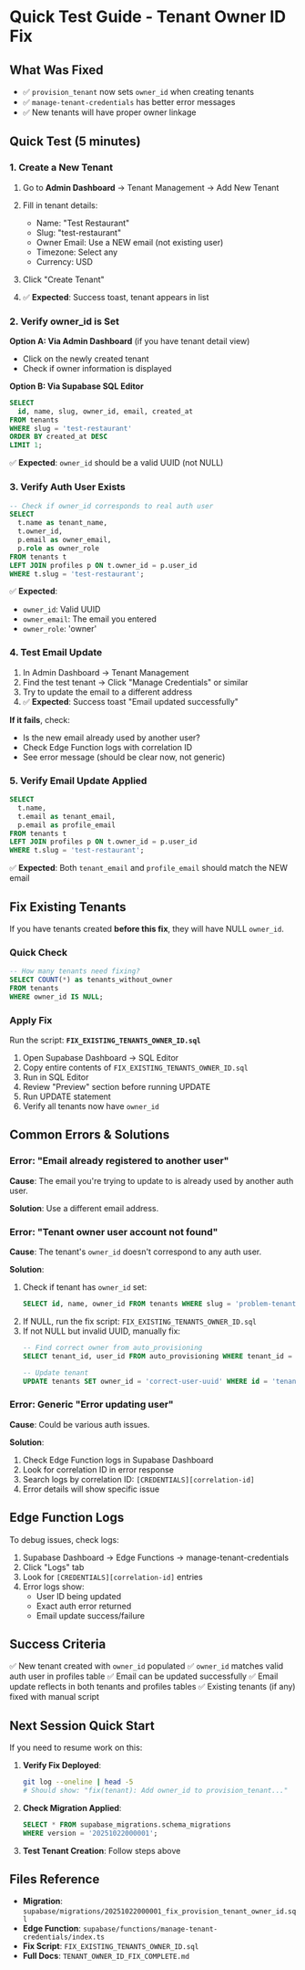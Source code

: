 # Quick Test Guide - Tenant Owner ID Fix

## What Was Fixed

- ✅ `provision_tenant` now sets `owner_id` when creating tenants
- ✅ `manage-tenant-credentials` has better error messages
- ✅ New tenants will have proper owner linkage

## Quick Test (5 minutes)

### 1. Create a New Tenant

1. Go to **Admin Dashboard** → Tenant Management → Add New Tenant
2. Fill in tenant details:
   - Name: "Test Restaurant"
   - Slug: "test-restaurant"
   - Owner Email: Use a NEW email (not existing user)
   - Timezone: Select any
   - Currency: USD

3. Click "Create Tenant"
4. ✅ **Expected**: Success toast, tenant appears in list

### 2. Verify owner_id is Set

**Option A: Via Admin Dashboard** (if you have tenant detail view)
- Click on the newly created tenant
- Check if owner information is displayed

**Option B: Via Supabase SQL Editor**
```sql
SELECT 
  id, name, slug, owner_id, email, created_at
FROM tenants 
WHERE slug = 'test-restaurant'
ORDER BY created_at DESC 
LIMIT 1;
```

✅ **Expected**: `owner_id` should be a valid UUID (not NULL)

### 3. Verify Auth User Exists

```sql
-- Check if owner_id corresponds to real auth user
SELECT 
  t.name as tenant_name,
  t.owner_id,
  p.email as owner_email,
  p.role as owner_role
FROM tenants t
LEFT JOIN profiles p ON t.owner_id = p.user_id
WHERE t.slug = 'test-restaurant';
```

✅ **Expected**: 
- `owner_id`: Valid UUID
- `owner_email`: The email you entered
- `owner_role`: 'owner'

### 4. Test Email Update

1. In Admin Dashboard → Tenant Management
2. Find the test tenant → Click "Manage Credentials" or similar
3. Try to update the email to a different address
4. ✅ **Expected**: Success toast "Email updated successfully"

**If it fails**, check:
- Is the new email already used by another user?
- Check Edge Function logs with correlation ID
- See error message (should be clear now, not generic)

### 5. Verify Email Update Applied

```sql
SELECT 
  t.name,
  t.email as tenant_email,
  p.email as profile_email
FROM tenants t
LEFT JOIN profiles p ON t.owner_id = p.user_id
WHERE t.slug = 'test-restaurant';
```

✅ **Expected**: Both `tenant_email` and `profile_email` should match the NEW email

## Fix Existing Tenants

If you have tenants created **before this fix**, they will have NULL `owner_id`.

### Quick Check

```sql
-- How many tenants need fixing?
SELECT COUNT(*) as tenants_without_owner
FROM tenants
WHERE owner_id IS NULL;
```

### Apply Fix

Run the script: **`FIX_EXISTING_TENANTS_OWNER_ID.sql`**

1. Open Supabase Dashboard → SQL Editor
2. Copy entire contents of `FIX_EXISTING_TENANTS_OWNER_ID.sql`
3. Run in SQL Editor
4. Review "Preview" section before running UPDATE
5. Run UPDATE statement
6. Verify all tenants now have `owner_id`

## Common Errors & Solutions

### Error: "Email already registered to another user"

**Cause**: The email you're trying to update to is already used by another auth user.

**Solution**: Use a different email address.

### Error: "Tenant owner user account not found"

**Cause**: The tenant's `owner_id` doesn't correspond to any auth user.

**Solution**: 
1. Check if tenant has `owner_id` set:
   ```sql
   SELECT id, name, owner_id FROM tenants WHERE slug = 'problem-tenant';
   ```
2. If NULL, run the fix script: `FIX_EXISTING_TENANTS_OWNER_ID.sql`
3. If not NULL but invalid UUID, manually fix:
   ```sql
   -- Find correct owner from auto_provisioning
   SELECT tenant_id, user_id FROM auto_provisioning WHERE tenant_id = 'tenant-uuid';
   
   -- Update tenant
   UPDATE tenants SET owner_id = 'correct-user-uuid' WHERE id = 'tenant-uuid';
   ```

### Error: Generic "Error updating user"

**Cause**: Could be various auth issues.

**Solution**:
1. Check Edge Function logs in Supabase Dashboard
2. Look for correlation ID in error response
3. Search logs by correlation ID: `[CREDENTIALS][correlation-id]`
4. Error details will show specific issue

## Edge Function Logs

To debug issues, check logs:

1. Supabase Dashboard → Edge Functions → manage-tenant-credentials
2. Click "Logs" tab
3. Look for `[CREDENTIALS][correlation-id]` entries
4. Error logs show:
   - User ID being updated
   - Exact auth error returned
   - Email update success/failure

## Success Criteria

✅ New tenant created with `owner_id` populated
✅ `owner_id` matches valid auth user in profiles table
✅ Email can be updated successfully
✅ Email update reflects in both tenants and profiles tables
✅ Existing tenants (if any) fixed with manual script

## Next Session Quick Start

If you need to resume work on this:

1. **Verify Fix Deployed**:
   ```bash
   git log --oneline | head -5
   # Should show: "fix(tenant): Add owner_id to provision_tenant..."
   ```

2. **Check Migration Applied**:
   ```sql
   SELECT * FROM supabase_migrations.schema_migrations 
   WHERE version = '20251022000001';
   ```

3. **Test Tenant Creation**: Follow steps above

## Files Reference

- **Migration**: `supabase/migrations/20251022000001_fix_provision_tenant_owner_id.sql`
- **Edge Function**: `supabase/functions/manage-tenant-credentials/index.ts`
- **Fix Script**: `FIX_EXISTING_TENANTS_OWNER_ID.sql`
- **Full Docs**: `TENANT_OWNER_ID_FIX_COMPLETE.md`
